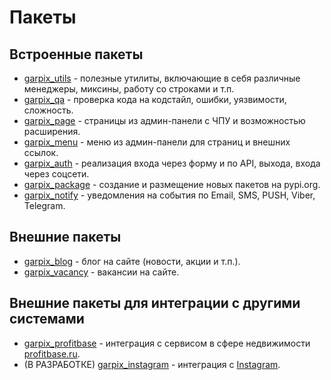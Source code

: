 # Пакеты

## Встроенные пакеты

* [garpix_utils](https://github.com/garpixcms/garpix_utils) - полезные утилиты, включающие в себя различные менеджеры, миксины, работу со строками и т.п.
* [garpix_qa](https://github.com/garpixcms/garpix_qa) - проверка кода на кодстайл, ошибки, уязвимости, сложность.
* [garpix_page](https://github.com/garpixcms/garpix_page) - страницы из админ-панели с ЧПУ и возможностью расширения.
* [garpix_menu](https://github.com/garpixcms/garpix_menu) - меню из админ-панели для страниц и внешних ссылок.
* [garpix_auth](https://github.com/garpixcms/garpix_auth) - реализация входа через форму и по API, выхода, входа через соцсети.
* [garpix_package](https://github.com/garpixcms/garpix_package) - создание и размещение новых пакетов на pypi.org.
* [garpix_notify](https://github.com/garpixcms/garpix_notify) - уведомления на события по Email, SMS, PUSH, Viber, Telegram.

## Внешние пакеты

* [garpix_blog](https://github.com/garpixcms/garpix_blog) - блог на сайте (новости, акции и т.п.).
* [garpix_vacancy](https://github.com/garpixcms/garpix_vacancy) - вакансии на сайте.

## Внешние пакеты для интеграции с другими системами

* [garpix_profitbase](https://github.com/garpixcms/garpix_profitbase) - интеграция с сервисом в сфере недвижимости [profitbase.ru](https://profitbase.ru).
* (В РАЗРАБОТКЕ) [garpix_instagram](https://github.com/garpixcms/garpix_instagram) - интеграция с [Instagram](https://www.instagram.com).
